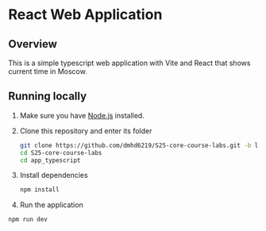 # React Web Application

## Overview

This is a simple typescript web application with Vite and React that shows current time in Moscow.

## Running locally

1. Make sure you have [Node.js](https://nodejs.org/en) installed.

2. Clone this repository and enter its folder

    ```bash
    git clone https://github.com/dmhd6219/S25-core-course-labs.git -b lab1
    cd S25-core-course-labs
    cd app_typescript
    ```

3. Install dependencies

    ```bash
    npm install
    ```

4. Run the application

```bash
npm run dev
```
